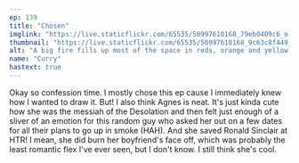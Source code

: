 ```yaml
---
ep: 139
title: "Chosen"
imglink: "https://live.staticflickr.com/65535/50997610168_79eb0409c6_o.jpg"
thumbnail: "https://live.staticflickr.com/65535/50997610168_9c63c8f449_q.jpg"
alt: "A big fire fills up most of the space in reds, orange and yellow. In the middle, the black figure of a woman seems to rise up from the flames, her hair fluttering dramatically upwards. At the bottom reads "139 - Chosen""
name: "Curry"
hastext: true
---
```

Okay so confession time. I mostly chose this ep cause I immediately knew how I wanted to draw it. But! I also think Agnes is neat. It's just kinda cute how she was the messiah of the Desolation and then felt just enough of a sliver of an emotion for this random guy who asked her out on a few dates for all their plans to go up in smoke (HAH). And she saved Ronald Sinclair at HTR! I mean, she did burn her boyfriend's face off, which was probably the least romantic flex I've ever seen, but I don't know. I still think she's cool. 
